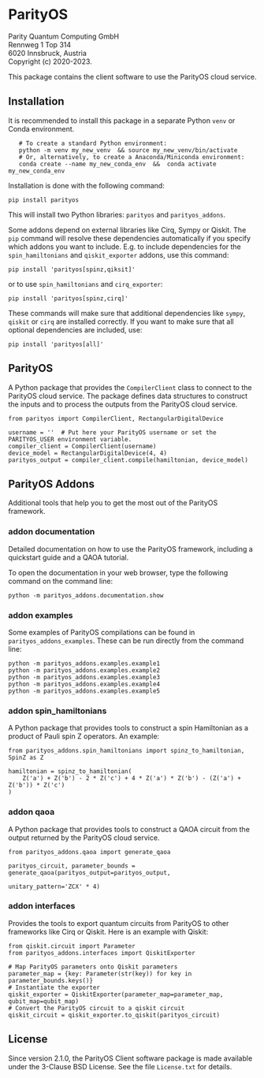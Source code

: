# ParityOS
Parity Quantum Computing GmbH  
Rennweg 1 Top 314  
6020 Innsbruck, Austria  
Copyright (c) 2020-2023.

This package contains the client software to use the ParityOS cloud service. 

## Installation
It is recommended to install this package in a separate Python `venv` or Conda environment.
```commandline
   # To create a standard Python environment:
   python -m venv my_new_venv  && source my_new_venv/bin/activate
   # Or, alternatively, to create a Anaconda/Miniconda environment:
   conda create --name my_new_conda_env  &&  conda activate my_new_conda_env
```

Installation is done with the following command:
```commandline
pip install parityos
```
This will install two Python libraries: `parityos` and `parityos_addons`.

Some addons depend on external libraries like Cirq, Sympy or Qiskit. 
The `pip` command will resolve these dependencies automatically if you specify which addons you 
want to include. E.g. to include dependencies for the `spin_hamiltonians` and `qiskit_exporter` 
addons, use this command:
```commandline
pip install 'parityos[spinz,qiksit]' 
```
or to use `spin_hamiltonians` and `cirq_exporter`: 
```commandline
pip install 'parityos[spinz,cirq]'
```
These commands will make sure that additional dependencies like `sympy`, `qiskit` or `cirq` 
are installed correctly.
If you want to make sure that all optional dependencies are included, use:
```commandline
pip install 'parityos[all]'
```


## ParityOS
A Python package that provides the `CompilerClient` class to connect to 
the ParityOS cloud service. The package defines data structures to construct
the inputs and to process the outputs from the ParityOS cloud service.

    from parityos import CompilerClient, RectangularDigitalDevice

    username = ''  # Put here your ParityOS username or set the PARITYOS_USER environment variable.
    compiler_client = CompilerClient(username)
    device_model = RectangularDigitalDevice(4, 4)
    parityos_output = compiler_client.compile(hamiltonian, device_model)

## ParityOS Addons
Additional tools that help you to get the most out of the ParityOS framework. 

### addon documentation
Detailed documentation on how to use the ParityOS framework, including a 
quickstart guide and a QAOA tutorial.

To open the documentation in your web browser, type the following command
on the command line:

    python -m parityos_addons.documentation.show

### addon examples
Some examples of ParityOS compilations can be found in `parityos_addons_examples`.
These can be run directly from the command line:

    python -m parityos_addons.examples.example1
    python -m parityos_addons.examples.example2
    python -m parityos_addons.examples.example3
    python -m parityos_addons.examples.example4
    python -m parityos_addons.examples.example5

### addon spin_hamiltonians
A Python package that provides tools to construct a spin Hamiltonian as a product
of Pauli spin Z operators. An example:

    from parityos_addons.spin_hamiltonians import spinz_to_hamiltonian, SpinZ as Z

    hamiltonian = spinz_to_hamiltonian(
        Z('a') + Z('b') - 2 * Z('c') + 4 * Z('a') * Z('b') - (Z('a') + Z('b')) * Z('c')
    ) 

### addon qaoa
A Python package that provides tools to construct a QAOA circuit from the 
output returned by the ParityOS cloud service.

    from parityos_addons.qaoa import generate_qaoa

    parityos_circuit, parameter_bounds = generate_qaoa(parityos_output=parityos_output,
                                                       unitary_pattern='ZCX' * 4)

### addon interfaces
Provides the tools to export quantum circuits from ParityOS to other 
frameworks like Cirq or Qiskit. Here is an example with Qiskit:

    from qiskit.circuit import Parameter
    from parityos_addons.interfaces import QiskitExporter

    # Map ParityOS parameters onto Qiskit parameters
    parameter_map = {key: Parameter(str(key)) for key in parameter_bounds.keys()}
    # Instantiate the exporter
    qiskit_exporter = QiskitExporter(parameter_map=parameter_map, qubit_map=qubit_map)
    # Convert the ParityOS circuit to a qiskit circuit
    qiskit_circuit = qiskit_exporter.to_qiskit(parityos_circuit)

## License
Since version 2.1.0, the ParityOS Client software package is made available 
under the 3-Clause BSD License. See the file `License.txt` for details.
 